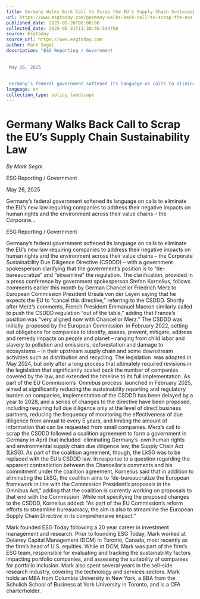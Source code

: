```yaml
---
title: Germany Walks Back Call to Scrap the EU’s Supply Chain Sustainability Law
url: https://www.esgtoday.com/germany-walks-back-call-to-scrap-the-eus-supply-chain-sustainability-law/
published_date: 2025-05-26T00:00:00
collected_date: 2025-05-31T11:38:46.544750
source: Esgtoday
source_url: https://www.esgtoday.com
author: Mark Segal
description: "ESG Reporting / Government 
 
 
 May 26, 2025 
 
 
 Germany’s federal government softened its language on calls to eliminate the EU’s new law requiring companies to address their negative impacts on human rights and the environment across their value chains – the Corporate..."
language: en
collection_type: policy_landscape
---
```


# Germany Walks Back Call to Scrap the EU’s Supply Chain Sustainability Law

*By Mark Segal*

ESG Reporting / Government 
 
 
 May 26, 2025 
 
 
 Germany’s federal government softened its language on calls to eliminate the EU’s new law requiring companies to address their negative impacts on human rights and the environment across their value chains – the Corporate...

ESG Reporting / Government

Germany’s federal government softened its language on calls to eliminate the EU’s new law requiring companies to address their negative impacts on human rights and the environment across their value chains – the Corporate Sustainability Due Diligence Directive (CSDDD) – with a government spokesperson clarifying that the government’s position is to “de-bureaucratize” and “streamline” the regulation. 
 The clarification, provided in a press conference by government spokesperson Stefan Kornelius, follows comments earlier this month by German Chancellor Friedrich Merz to European Commission President Ursula von der Leyen saying that he expects the EU to “cancel this directive,” referring to the CSDDD. 
 Shortly after Merz’s comments, French President Emmanuel Macron similarly called to push the CSDDD regulation “out of the table,” adding that France’s position was “very aligned now with Chancellor Merz.” 
 The CSDDD was initially  proposed by the European Commission  in February 2022, setting out obligations for companies to identify, assess, prevent, mitigate, address and remedy impacts on people and planet – ranging from child labor and slavery to pollution and emissions, deforestation and damage to ecosystems – in their upstream supply chain and some downstream activities such as distribution and recycling. 
 The legislation  was adopted in May 2024, but only after a long process that ultimately required revisions in the legislation that significantly scaled back the number of companies covered by the law, and extended the timeline to its full implementation. 
 As part of the EU Commission’s  Omnibus process  launched in February 2025, aimed at significantly reducing the sustainability reporting and regulatory burden on companies, implementation of the CSDDD has been delayed by a year to 2028, and a series of changes to the directive have been proposed, including requiring full due diligence only at the level of direct business partners, reducing the frequency of monitoring the effectiveness of due diligence from annual to every 5 years, and limiting the amount of information that can be requested from small companies. 
 Merz’s call to scrap the CSDDD followed a coalition agreement to form a government in Germany in April that included  eliminating Germany’s  own human rights and environmental supply chain due diligence law, the Supply Chain Act (LkSG). As part of the coalition agreement, though, the LkSG was to be replaced with the EU’s CSDDD law. 
 In response to a question regarding the apparent contradiction between the Chancellor’s comments and his commitment under the coalition agreement, Kornelius said that in addition to eliminating the LkSG, the coalition aims to “de-bureaucratize the European framework in line with the Commission President’s proposals in the Omnibus Act,” adding that the coalition is currently working on proposals to that end with the Commission. 
 While not specifying the proposed changes to the CSDDD, Kornelius added: 
 “As part of the EU Commission’s reform efforts to streamline bureaucracy, the aim is also to streamline the European Supply Chain Directive in its comprehensive impact.”

Mark founded ESG Today following a 20 year career in investment management and research. Prior to founding ESG Today, Mark worked at Delaney Capital Management (DCM) in Toronto, Canada, most recently as the firm’s head of U.S. equities. While at DCM, Mark was part of the firm’s ESG team, responsible for evaluating and tracking the sustainability factors impacting portfolio companies, and assessing the suitability of companies for portfolio inclusion. Mark also spent several years in the sell-side research industry, covering the technology and services sectors. Mark holds an MBA from Columbia University in New York, a BBA from the Schulich School of Business at York University in Toronto, and is a CFA charterholder.